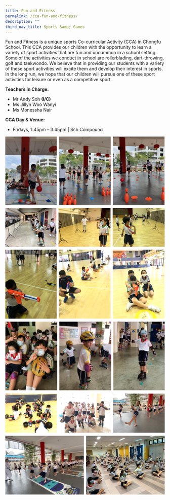 ```yaml
---
title: Fun and Fitness
permalink: /cca-fun-and-fitness/
description: ""
third_nav_title: Sports &amp; Games
---
```

Fun and Fitness is a unique sports Co-curricular Activity (CCA) in Chongfu School. This CCA provides our children with the opportunity to learn a variety of sport activities that are fun and uncommon in a school setting. Some of the activities we conduct in school are rollerblading, dart-throwing, golf and taekwondo. We believe that in providing our students with a variety of these sport activities will excite them and develop their interest in sports. In the long run, we hope that our children will pursue one of these sport activities for leisure or even as a competitive sport.

**Teachers In Charge:**

<ul>
<li> Mr Andy Soh <b>(I/C)</b></li>
<li> Ms Jillyn Woo Wanyi </li>
<li> Ms Monessha Nair </li>
</ul>

**CCA Day &amp; Venue:**

<ul>
<li>Fridays, 1.45pm – 3.45pm | Sch Compound </li></ul>

![](/images/fun%20&amp;%20fitness%201.png)
![](/images/fun%20&amp;%20fitness%202.png)
![](/images/fun%20&amp;%20fitness%203.png)
![](/images/fun%20&amp;%20fitness%204.png)
![](/images/fun%20&amp;%20fitness%205.png)
![](/images/fun%20&amp;%20fitness%206.png)